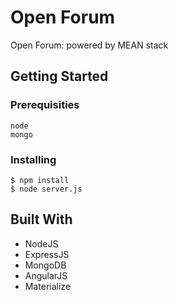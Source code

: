 # Open Forum
Open Forum: powered by MEAN stack
## Getting Started

### Prerequisities

```
node
mongo
```

### Installing

```
$ npm install
$ node server.js
```
## Built With

* NodeJS
* ExpressJS
* MongoDB
* AngularJS
* Materialize
